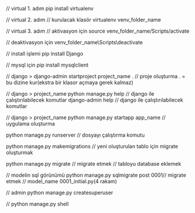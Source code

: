 // virtual 1. adım
pip install virtualenv

// virtual 2. adım // kurulacak klasör
virtualenv venv_folder_name

// virtual 3.  adım // aktivasyon için
source venv_folder_name/Scripts/activate


// deaktivasyon için
venv_folder_name\Scripts\deactivate


// install işlemi
pip install Django

// mysql için
pip install mysqlclient

// django >
django-admin startproject project_name .  // proje oluşturma . = bu dizine kur(ekstra bir klasor açmaya gerek kalmaz)

// django > project_name
python manage.py help    // django ile çalıştırılabilecek komutlar 
django-admin help        // django ile çalıştırılabilecek komutlar 

// django > project_name
python manage.py startapp app_name  // uygulama oluşturma

python manage.py runserver  // dosyayı çalıştırma komutu


python manage.py makemigrations // yeni oluşturulan tablo için migrate oluşturmak 

python manage.py migrate // migrate etmek // tabloyu database eklemek

// modelin sql görünümü
python manage.py sqlmigrate post 0001// migrate etmek // model_name 0001_initial.py(4 rakam) 

// admin 
python manage.py createsuperuser   

//
python manage.py shell


